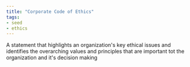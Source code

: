 ```yaml
---
title: "Corporate Code of Ethics"
tags:
- seed
- ethics
---
```

 A statement that highlights an organization's key ethical issues and identifies the overarching values and principles that are important tot the organization and it's decision making